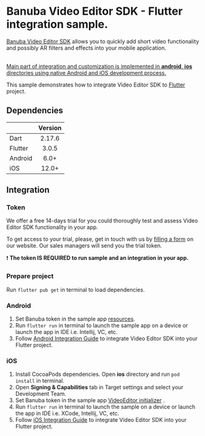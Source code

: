 # Banuba Video Editor SDK - Flutter integration sample.

[Banuba Video Editor SDK](https://www.banuba.com/video-editor-sdk) allows you to quickly add short video functionality and possibly AR filters and effects into your mobile application.
<br></br>

<ins>Main part of integration and customization is implemented in **android**, **ios** directories using native Android and iOS development process.<ins>

This sample demonstrates how to integrate Video Editor SDK to [Flutter](https://flutter.dev/) project.


## Dependencies
|       |   Version | 
| --------- |:---------:| 
| Dart      | 2.17.6    | 
| Flutter   | 3.0.5     |
| Android      |  6.0+   |
| iOS          |  12.0+  |

## Integration

### Token
We offer а free 14-days trial for you could thoroughly test and assess Video Editor SDK functionality in your app.

To get access to your trial, please, get in touch with us by [filling a form](https://www.banuba.com/video-editor-sdk) on our website. Our sales managers will send you the trial token.

:exclamation: __The token **IS REQUIRED** to run sample and an integration in your app.__</br>

### Prepare project
Run ```flutter pub get``` in terminal to load dependencies.

### Android
1. Set Banuba token in the sample app [resources](https://github.com/Banuba/ve-sdk-flutter-integration-sample/blob/main/android/app/src/main/res/values/string.xml#L5).
2. Run ```flutter run``` in terminal to launch the sample app on a device or launch the app in IDE i.e. Intellij, VC, etc.
3. Follow [Android Integration Guide](mddocs/android_integration.md) to integrate Video Editor SDK into your Flutter project.

### iOS
1. Install CocoaPods dependencies. Open **ios** directory and run ```pod install``` in terminal.
2. Open **Signing & Capabilities** tab in Target settings and select your Development Team.
3. Set Banuba token in the sample app [VideoEditor initializer](https://github.com/Banuba/ve-sdk-flutter-integration-sample/blob/main/ios/Runner/VideoEditorModule.swift#L65) .
4. Run ```flutter run``` in terminal to launch the sample on a device or launch the app in IDE i.e. XCode, Intellij, VC, etc.
5. Follow [iOS Integration Guide](mddocs/ios_integration.md) to integrate Video Editor SDK into your Flutter project.